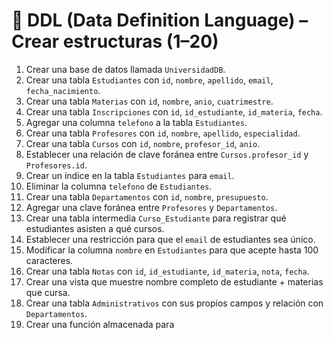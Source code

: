 # 🧱 DDL (Data Definition Language) – Crear estructuras (1–20)

1. Crear una base de datos llamada `UniversidadDB`.
2. Crear una tabla `Estudiantes` con `id`, `nombre`, `apellido`, `email`, `fecha_nacimiento`.
3. Crear una tabla `Materias` con `id`, `nombre`, `anio`, `cuatrimestre`.
4. Crear una tabla `Inscripciones` con `id`, `id_estudiante`, `id_materia`, `fecha`.
5. Agregar una columna `telefono` a la tabla `Estudiantes`.
6. Crear una tabla `Profesores` con `id`, `nombre`, `apellido`, `especialidad`.
7. Crear una tabla `Cursos` con `id`, `nombre`, `profesor_id`, `anio`.
8. Establecer una relación de clave foránea entre `Cursos.profesor_id` y `Profesores.id`.
9. Crear un índice en la tabla `Estudiantes` para `email`.
10. Eliminar la columna `telefono` de `Estudiantes`.
11. Crear una tabla `Departamentos` con `id`, `nombre`, `presupuesto`.
12. Agregar una clave foránea entre `Profesores` y `Departamentos`.
13. Crear una tabla intermedia `Curso_Estudiante` para registrar qué estudiantes asisten a qué cursos.
14. Establecer una restricción para que el `email` de estudiantes sea único.
15. Modificar la columna `nombre` en `Estudiantes` para que acepte hasta 100 caracteres.
16. Crear una tabla `Notas` con `id`, `id_estudiante`, `id_materia`, `nota`, `fecha`.
17. Crear una vista que muestre nombre completo de estudiante + materias que cursa.
18. Crear una tabla `Administrativos` con sus propios campos y relación con `Departamentos`.
19. Crear una función almacenada para


